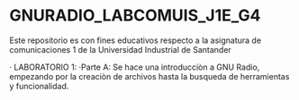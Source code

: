 # GNURADIO_LABCOMUIS_J1E_G4
Este repositorio es con fines educativos respecto a la asignatura de comunicaciones 1 de la Universidad Industrial de Santander

· LABORATORIO 1:
·Parte A:
Se hace una introducciòn a GNU Radio, empezando por la creaciòn de archivos hasta la busqueda de herramientas y funcionalidad.
